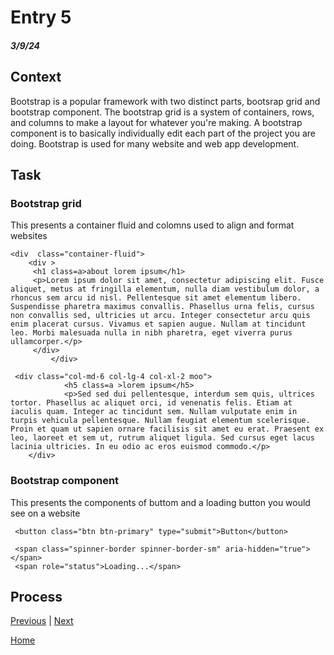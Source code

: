 # Entry 5
##### 3/9/24

## Context
Bootstrap is a popular framework with two distinct parts, bootsrap grid and bootstrap component. The bootstrap grid is a system of containers, rows, and  columns to make a layout for whatever you're making. A bootstrap component is to basically individually edit each part of the project you are doing. Bootstrap is used for many website and web app development. 

## Task
### Bootstrap grid
This presents a container fluid and colomns used to align and format websites
````
<div  class="container-fluid">
    <div >
     <h1 class=a>about lorem ipsum</h1>
     <p>Lorem ipsum dolor sit amet, consectetur adipiscing elit. Fusce aliquet, metus at fringilla elementum, nulla diam vestibulum dolor, a rhoncus sem arcu id nisl. Pellentesque sit amet elementum libero. Suspendisse pharetra maximus convallis. Phasellus urna felis, cursus non convallis sed, ultricies ut arcu. Integer consectetur arcu quis enim placerat cursus. Vivamus et sapien augue. Nullam at tincidunt leo. Morbi malesuada nulla in nibh pharetra, eget viverra purus ullamcorper.</p>
     </div>
         </div>

````

````
 <div class="col-md-6 col-lg-4 col-xl-2 moo">
            <h5 class=a >lorem ipsum</h5>
            <p>Sed sed dui pellentesque, interdum sem quis, ultrices tortor. Phasellus ac aliquet orci, id venenatis felis. Etiam at iaculis quam. Integer ac tincidunt sem. Nullam vulputate enim in turpis vehicula pellentesque. Nullam feugiat elementum scelerisque. Proin et quam ut sapien ornare facilisis sit amet eu erat. Praesent ex leo, laoreet et sem ut, rutrum aliquet ligula. Sed cursus eget lacus lacinia ultricies. In eu odio ac eros euismod commodo.</p>
    </div>

````
### Bootstrap component
This presents the components of buttom and a loading button you would see on a website
````
 <button class="btn btn-primary" type="submit">Button</button>
````
````
 <span class="spinner-border spinner-border-sm" aria-hidden="true"></span>
 <span role="status">Loading...</span>
````
## Process



[Previous](entry04.md) | [Next](entry06.md)

[Home](../README.md)
